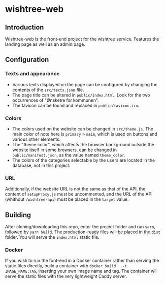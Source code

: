 # wishtree-web

## Introduction
Wishtree-web is the front-end project for the wishtree service. Features the landing page as well as an admin page.

## Configuration
### Texts and appearance
- Various texts displayed on the page can be configured by changing the contents of the `src/texts.json` file.
- The page title can be altered in `public/index.html`. Look for the two occurrences of "Ønsketre for kommunen".
- The favicon can be found and replaced in `public/favicon.ico`.

### Colors
- The colors used on the website can be changed in `src/theme.js`. The main color of note here is `primary` > `main`, which is used on buttons and various other elements.
- The "theme color", which affects the browser background outside the website itself in some browsers, can be changed in `public/manifest.json`, as the value named `theme_color`.
- The colors of the categories selectable by the users are located in the database, not in this project.

### URL
Additionally, if the website URL is not the same as that of the API, the content of `setupProxy.js` must be uncommented, and the URL of the API (whithout `/wishtree-api`) must be placed in the `target` value.

## Building
After cloning/downloading this repo, enter the project folder and run `yarn`, followed by `yarn build`. The production-ready files will be placed in the `dist` folder. You will serve the `index.html` static file.

### Docker
If you wish to run the font-end in a Docker container rather than serving the static files directly, build a container with `docker build . -t IMAGE_NAME:TAG`, inserting your own image name and tag. The container will serve the static files with the very lightweight Caddy server.
